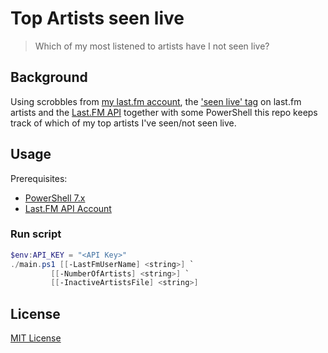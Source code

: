 # Top Artists seen live

> Which of my most listened to artists have I not seen live?

## Background

Using scrobbles from [my last.fm account](https://www.last.fm/user/matsest), the ['seen live' tag](https://www.last.fm/tag/seen+live) on last.fm artists and the [Last.FM API](https://www.last.fm/api) together with some PowerShell this repo keeps track of which of my top artists I've seen/not seen live.

## Usage

Prerequisites:
  - [PowerShell 7.x](https://docs.microsoft.com/en-us/powershell/scripting/install/installing-powershell)
  - [Last.FM API Account](https://www.last.fm/api/account/create)

### Run script

```powershell
$env:API_KEY = "<API Key>"
./main.ps1 [[-LastFmUserName] <string>] `
         [[-NumberOfArtists] <string>] `
         [[-InactiveArtistsFile] <string>]
```

## License

[MIT License](./LICENSE)